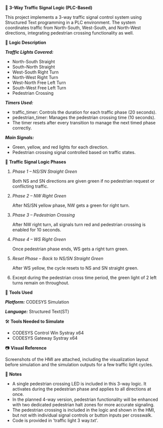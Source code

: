 🚦 **3-Way Traffic Signal Logic (PLC-Based)**

This project implements a 3-way traffic signal control system using Structured Text programming in a PLC environment. The system coordinates traffic from North-South, West-South, and North-West directions, integrating pedestrian crossing functionality as well.

🧩 **Logic Description**

_**Traffic Lights Covered:**_

- North-South Straight
- South-North Straight
- West-South Right Turn
- North-West Right Turn
- West-North Free Left Turn
- South-West Free Left Turn
- Pedestrian Crossing

_**Timers Used:**_

- traffic_timer: Controls the duration for each traffic phase (20 seconds).
- pedestrian_timer: Manages the pedestrian crossing time (10 seconds).
- The timer resets after every transition to manage the next timed phase correctly.

_**Main Signals:**_
  
- Green, yellow, and red lights for each direction.
- Pedestrian crossing signal controlled based on traffic states.

🚦 **Traffic Signal Logic Phases**

1. _Phase 1 – NS/SN Straight Green_
   
   Both NS and SN directions are given green if no pedestrian request or conflicting traffic.

2. _Phase 2 – NW Right Green_
   
   After NS/SN yellow phase, NW gets a green for right turn.

3. _Phase 3 – Pedestrian Crossing_
   
   After NW right turn, all signals turn red and pedestrian crossing is enabled for 10 seconds.

4. _Phase 4 – WS Right Green_
   
   Once pedestrian phase ends, WS gets a right turn green.

5. _Reset Phase – Back to NS/SN Straight Green_
   
   After WS yellow, the cycle resets to NS and SN straight green.

6. Except during the pedestrian cross time period, the green light of 2 left turns remain on throughout.

🔧 **Tools Used**

_**Platform:**_ CODESYS Simulation

_**Language:**_ Structured Text(ST)

🛠️ **Tools Needed to Simulate**

- CODESYS Control Win Systray x64
- CODESYS Gateway Systray x64
  
📷 **Visual Reference**

Screenshots of the HMI are attached, including the visualization layout before simulation and the simulation outputs for a few traffic light cycles.

📌 **Notes**

- A single pedestrian crossing LED is included in this 3-way logic. It activates during the pedestrian phase and applies to all directions at once.
- In the planned 4-way version, pedestrian functionality will be enhanced with two dedicated pedestrian halt zones for more accurate signaling.
- The pedestrian crossing is included in the logic and shown in the HMI, but not with individual signal controls or button inputs per crosswalk.
- Code is provided in 'traffic light 3 way.txt'.
